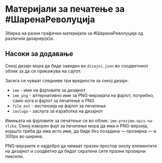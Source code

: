 # Материјали за печатење за #ШаренаРеволуција

Збирка на разни графички материјали за #ШаренаРеволуција од различни дизајнер(к)и.

## Насоки за додавање

Секој дизајн мора да биде заведен во `dizajni.json` во соодветниот облик за да се прикажува на сајтот.

Засега се чуваат следниве три вредности за секој дизајн:

* `ime` - име на фајловите за дизајнот
* `ime_png` - алтернативно име за PNG-верзијата на фајлот, потребно, само кога и фајлот за печатење е PNG
* `file_ext` - екстензија на фајлот за печатење
* `zasluga` - заслуга за изработка на дизајнот

Имињата на фајловите за печатење се во облик: `ime-prezime-opis-na-slika`. Секој изворен фајл за печатење мора да има и PNG-верзија, којашто треба да има исто име, да биде без позадина &mdash; проѕирна &mdash; и 300px во ширина.

PNG-верзиите е најдобро да немаат празен простор околу елементите на дизајнот и соодветно да бидат скратени сите празни проѕирни пиксели.
